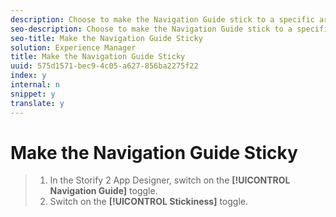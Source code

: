 ```yaml
---
description: Choose to make the Navigation Guide stick to a specific area of the screen.
seo-description: Choose to make the Navigation Guide stick to a specific area of the screen.
seo-title: Make the Navigation Guide Sticky
solution: Experience Manager
title: Make the Navigation Guide Sticky
uuid: 575d1571-bec9-4c05-a627-856ba2275f22
index: y
internal: n
snippet: y
translate: y
---
```


# Make the Navigation Guide Sticky


>1. In the Storify 2 App Designer, switch on the **[!UICONTROL  Navigation Guide]** toggle.
>1. Switch on the **[!UICONTROL  Stickiness]** toggle.
